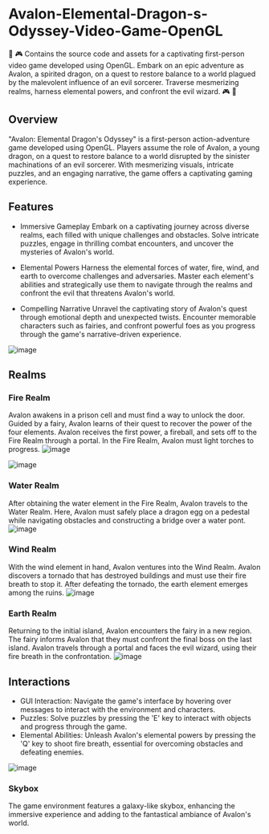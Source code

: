 # Avalon-Elemental-Dragon-s-Odyssey-Video-Game-OpenGL
🐉 🎮 Contains the source code and assets for a captivating first-person video game developed using OpenGL. Embark on an epic adventure as Avalon, a spirited dragon, on a quest to restore balance to a world plagued by the malevolent influence of an evil sorcerer. Traverse mesmerizing realms, harness elemental powers, and confront the evil wizard. 🎮 🐉

## Overview
"Avalon: Elemental Dragon's Odyssey" is a first-person action-adventure game developed using OpenGL. Players assume the role of Avalon, a young dragon, on a quest to restore balance to a world disrupted by the sinister machinations of an evil sorcerer. With mesmerizing visuals, intricate puzzles, and an engaging narrative, the game offers a captivating gaming experience.

## Features
* Immersive Gameplay
Embark on a captivating journey across diverse realms, each filled with unique challenges and obstacles. Solve intricate puzzles, engage in thrilling combat encounters, and uncover the mysteries of Avalon's world.

* Elemental Powers
Harness the elemental forces of water, fire, wind, and earth to overcome challenges and adversaries. Master each element's abilities and strategically use them to navigate through the realms and confront the evil that threatens Avalon's world.

* Compelling Narrative
Unravel the captivating story of Avalon's quest through emotional depth and unexpected twists. Encounter memorable characters such as fairies, and confront powerful foes as you progress through the game's narrative-driven experience.

![image](https://github.com/laura-gabriela27/Avalon-Elemental-Dragon-s-Odyssey-OpenGL-Video-Game/assets/147931608/c3e75da9-d265-4651-9cfa-04e1980111af)




## Realms

### Fire Realm
Avalon awakens in a prison cell and must find a way to unlock the door. Guided by a fairy, Avalon learns of their quest to recover the power of the four elements. Avalon receives the first power, a fireball, and sets off to the Fire Realm through a portal. In the Fire Realm, Avalon must light torches to progress.
![image](https://github.com/laura-gabriela27/Avalon-Elemental-Dragon-s-Odyssey-OpenGL-Video-Game/assets/147931608/2ef84e2e-6c40-4955-ad10-fc6db6632454)


![image](https://github.com/laura-gabriela27/Avalon-Elemental-Dragon-s-Odyssey-OpenGL-Video-Game/assets/147931608/0935d732-3dd4-4e55-a573-ecfac07b143b)






### Water Realm
After obtaining the water element in the Fire Realm, Avalon travels to the Water Realm. Here, Avalon must safely place a dragon egg on a pedestal while navigating obstacles and constructing a bridge over a water pont.
![image](https://github.com/laura-gabriela27/Avalon-Elemental-Dragon-s-Odyssey-OpenGL-Video-Game/assets/147931608/b3d8c36e-a7f5-48b9-94da-95955f30852c)





### Wind Realm
With the wind element in hand, Avalon ventures into the Wind Realm. Avalon discovers a tornado that has destroyed buildings and must use their fire breath to stop it. After defeating the tornado, the earth element emerges among the ruins.
![image](https://github.com/laura-gabriela27/Avalon-Elemental-Dragon-s-Odyssey-OpenGL-Video-Game/assets/147931608/be325854-accf-4709-87f9-669097012b6b)




### Earth Realm
Returning to the initial island, Avalon encounters the fairy in a new region. The fairy informs Avalon that they must confront the final boss on the last island. Avalon travels through a portal and faces the evil wizard, using their fire breath in the confrontation.
![image](https://github.com/laura-gabriela27/Avalon-Elemental-Dragon-s-Odyssey-OpenGL-Video-Game/assets/147931608/aefaba92-1277-4ca6-ac41-26fef56df0f5)





## Interactions
* GUI Interaction: Navigate the game's interface by hovering over messages to interact with the environment and characters.
* Puzzles: Solve puzzles by pressing the 'E' key to interact with objects and progress through the game.
* Elemental Abilities: Unleash Avalon's elemental powers by pressing the 'Q' key to shoot fire breath, essential for overcoming obstacles and defeating enemies.

![image](https://github.com/laura-gabriela27/Avalon-Elemental-Dragon-s-Odyssey-OpenGL-Video-Game/assets/147931608/4c312b97-d85e-42d7-a435-48775abb8a3b)


### Skybox
The game environment features a galaxy-like skybox, enhancing the immersive experience and adding to the fantastical ambiance of Avalon's world.
